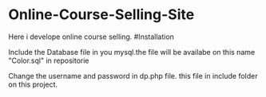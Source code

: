# Online-Course-Selling-Site
Here i develope online course selling.
#Installation

Include the Database file in you mysql.the file will be availabe on this name "Color.sql" in repositorie

Change the username and password in dp.php file. this file in include folder on this project.
